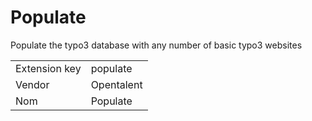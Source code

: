 # Populate

Populate the typo3 database with any number of basic typo3 websites

|||
|---|---|
| Extension key | populate |
| Vendor | Opentalent |
| Nom | Populate |
